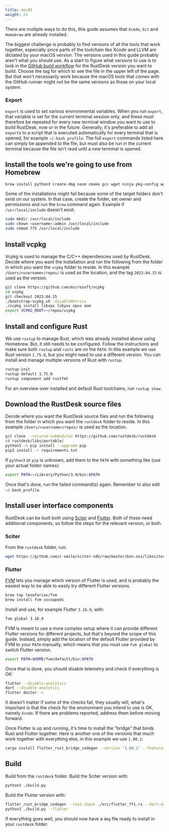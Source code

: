 ```yaml
---
title: macOS
weight: 21
---
```


There are multiple ways to do this, this guide assumes that `Xcode`, `Git` and `Homebrew` are already installed.

The biggest challenge is probably to find versions of all the tools that work together, especially since parts of the toolchain like Xcode and LLVM are dictated by your macOS version. The versions used in this guide probably aren't what you should use. As a start to figure what versions to use is to look in the [GitHub build workflow](https://github.com/rustdesk/rustdesk/blob/master/.github/workflows/flutter-build.yml) for the RustDesk version you want to build. Choose the tag for which to see the file in the upper left of the page. But that won't necessarily work because the macOS tools that comes with the GitHub runner might not be the same versions as those on your local system.

### Export
`export` is used to set various environmental variables. When you run `export`, that variable is set for the current terminal session only, and these must therefore be repeated for every new terminal window you want to use to build RustDesk, now or in the future. Generally, it's preferable to add all `export`s to a script that is executed automatically for every terminal that is opened, for example `~/.bash_profile`. The full `export` commands listed here can simply be appended to the file, but must also be run in the current terminal because the file isn't read until a *new* terminal is opened.

## Install the tools we're going to use from Homebrew

```sh
brew install python3 create-dmg nasm cmake gcc wget ninja pkg-config wget rustup
```

Some of the installations might fail because some of the target folders don't exist on our system. In that case, create the folder, set owner and permissions and run the `brew` command again. Example if `/usr/local/include` doesn't exist:
```sh
sudo mkdir /usr/local/include
sudo chown <username>:admin /usr/local/include
sudo chmod 775 /usr/local/include
```

## Install vcpkg
Vcpkg is used to manage the C/C++ dependencies used by RustDesk. Decide where you want the installation and run the following from the folder in which you want the `vcpkg` folder to reside. In this example `/Users/<username>/repos/` is used as the location, and the tag `2023.04.15` is used as the version.

```sh
git clone https://github.com/microsoft/vcpkg
cd vcpkg
git checkout 2023.04.15
./bootstrap-vcpkg.sh -disableMetrics
./vcpkg install libvpx libyuv opus aom
export VCPKG_ROOT=~/repos/vcpkg
```

## Install and configure Rust
We use `rustup` to manage Rust, which was already installed above using Homebrew. But, it still needs to be configured. Follow the instructions and make sure both `rustup` and `rustc` are on the `PATH`. In this example we use Rust version `1.75.0`, but you might need to use a different version. You can install and manage multiple versions of Rust with `rustup`.

```sh
rustup-init
rustup default 1.75.0
rustup component add rustfmt
```
For an overview over installed and default Rust toolchains, run `rustup show`.

## Download the RustDesk source files

Decide where you want the RustDesk source files and run the following from the folder in which you want the `rustdesk` folder to reside. In this example `/Users/<username>/repos/` is used as the location.

```sh
git clone --recurse-submodules https://github.com/rustdesk/rustdesk
cd rustdesk/libs/portable/
python3 -m pip install --upgrade pip
pip3 install -r requirements.txt
```

If `python3` or `pip` is unknown, add them to the `PATH` with something like (use your actual folder names):
```sh
export PATH=~/Library/Python/3.9/bin:$PATH
```
Once that's done, run the failed command(s) again. Remember to also edit `~/.bash_profile`.

## Install user interface components
RustDesk can be built both using [Sciter](https://sciter.com/) and [Flutter](https://flutter.dev/). Both of these need additional components, so follow the steps for the relevant version, or both.

### Sciter

From the `rustdesk` folder, run:
```sh
wget https://github.com/c-smile/sciter-sdk/raw/master/bin.osx/libsciter.dylib
```

### Flutter

[FVM](https://fvm.app/) lets you manage which version of Flutter is used, and is probably the easiest way to be able to easily try different Flutter versions.

```sh
brew tap leoafarias/fvm
brew install fvm cocoapods
```
Install and use, for example Flutter `3.16.9`, with:

```sh
fvm global 3.16.9
```
FVM is meant to use a more complex setup where it can provide different Flutter versions for different projects, but that's beyond the scope of this guide. Instead, simply add the location of the default Flutter provided by FVM to your `PATH` manually, which means that you must use `fvm global` to switch Flutter version:

```sh
export PATH=$HOME/fvm/default/bin:$PATH
```

Once that is done, you should disable telemetry and check if everything is OK:

```sh
flutter --disable-analytics
dart --disable-analytics
flutter doctor -v
```
It doesn't matter if some of the checks fail, they usually will, what's important is that the check for the environment you intend to use is OK, namely `Xcode`. If there are problems reported, address them before moving forward.

Once Flutter is up and running, it's time to install the "bridge" that binds Rust and Flutter together. Here is another one of the versions that much work together with everything else, in this example we use `1.80.1`:

```sh
cargo install flutter_rust_bridge_codegen --version "1.80.1" --features "uuid"
```

## Build

Build from the `rustdesk` folder. Build the Sciter version with:

```sh
python3 ./build.py
```

Build the Flutter version with:
```sh
flutter_rust_bridge_codegen --rust-input ./src/flutter_ffi.rs --dart-output ./flutter/lib/generated_bridge.dart --c-output ./flutter/macos/Runner/bridge_generated.h
python3 ./build.py --flutter
```
If everything goes well, you should now have a `dmg` file ready to install in your `rustdesk` folder.
